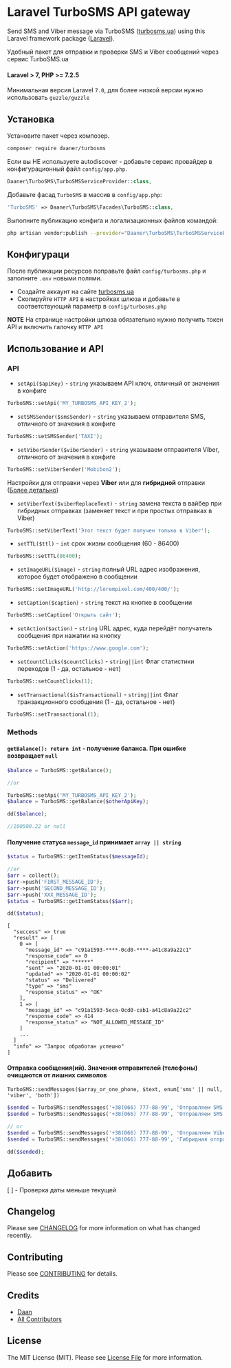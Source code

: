 # Laravel TurboSMS API gateway

Send SMS and Viber message via TurboSMS ([turbosms.ua](https://turbosms.ua/)) using this Laravel framework package ([Laravel](https://laravel.com)).

Удобный пакет для отправки и проверки SMS и Viber сообщений через сервис TurboSMS.ua


#### Laravel > 7, PHP >= 7.2.5
Минимальная версия Laravel `7.0`, для более низкой версии нужно использовать `guzzle/guzzle`


## Установка
Установите пакет через композер.

``` bash
composer require daaner/turbosms
```


Если вы НЕ используете autodiscover - добавьте сервис провайдер в конфигурационный файл `config/app.php`.

```php
Daaner\TurboSMS\TurboSMSServiceProvider::class,
```


Добавьте фасад `TurboSMS` в массив в `config/app.php`:

```php
'TurboSMS' => Daaner\TurboSMS\Facades\TurboSMS::class,
```


Выполните публикацию конфига и логализационных файлов командой:

``` bash
php artisan vendor:publish --provider="Daaner\TurboSMS\TurboSMSServiceProvider"
```

## Конфигураци

После публикации ресурсов поправьте файл `config/turbosms.php` и заполните `.env` новыми полями.

- Создайте аккаунт на сайте [turbosms.ua](https://turbosms.ua)
- Скопируйте `HTTP API` в настройках шлюза и добавьте в соответствующий параметр в `config/turbosms.php`

__NOTE__
На странице настройки шлюза обязательно нужно получить токен API и включить галочку `HTTP API`


## Использование и API

### API

- `setApi($apiKey)` - `string` указываем API ключ, отличный от значения в конфиге
```php
TurboSMS::setApi('MY_TURBOSMS_API_KEY_2');
```

- `setSMSSender($smsSender)` - `string` указываем отправителя SMS, отличного от значения в конфиге
```php
TurboSMS::setSMSSender('TAXI');
```

- `setViberSender($viberSender)` - `string` указываем отправителя Viber, отличного от значения в конфиге
```php
TurboSMS::setViberSender('Mobibon2');
```

Настройки для отправки через __Viber__ или для __гибридной__ отправки ([Более детально](https://turbosms.ua/api.html))
- `setViberText($viberReplaceText)` - `string` замена текста в вайбер при гибридных отправках (заменяет текст и при простых отправках в Viber)
```php
TurboSMS::setViberText('Этот текст будет получен только в Viber');
```

- `setTTL($ttl)` - `int` срок жизни сообщения (60 - 86400)
```php
TurboSMS::setTTL(86400);
```

- `setImageURL($image)` - `string` полный URL адрес изображения, которое будет отображено в сообщении
```php
TurboSMS::setImageURL('http://lorempixel.com/400/400/');
```

- `setCaption($caption)` - `string` текст на кнопке в сообщении
```php
TurboSMS::setCaption('Открыть сайт');
```

- `setAction($action)` - `string` URL адрес, куда перейдёт получатель сообщения при нажатии на кнопку
```php
TurboSMS::setAction('https://www.google.com');
```

- `setCountClicks($countClicks)` - `string||int` Флаг статистики переходов (1 - да, остальное - нет)
```php
TurboSMS::setCountClicks(1);
```

- `setTransactional($isTransactional)` - `string||int` Флаг транзакционного сообщения (1 - да, остальное - нет)
```php
TurboSMS::setTransactional(1);
```




### Methods
#### `getBalance(): return int`  - получение баланса. При ошибке возвращает `null`

```php
$balance = TurboSMS::getBalance();

//or

TurboSMS::setApi('MY_TURBOSMS_API_KEY_2');
$balance = TurboSMS::getBalance($otherApiKey);

dd($balance);

//100500.22 or null
```

#### Получение статуса `message_id` принимает `array || string`

```php
$status = TurboSMS::getItemStatus($messageId);

//or
$arr = collect();
$arr->push('FIRST_MESSAGE_ID');
$arr->push('SECOND_MESSAGE_ID');
$arr->push('XXX_MESSAGE_ID');
$status = TurboSMS::getItemStatus($$arr);

dd($status);
```

```
[
  "success" => true
  "result" => [
    0 => [
      "message_id" => "c91a1593-****-0cd0-****-a41c8a9a22c1"
      "response_code" => 0
      "recipient" => "*****"
      "sent" => "2020-01-01 00:00:01"
      "updated" => "2020-01-01 00:00:02"
      "status" => "Delivered"
      "type" => "sms"
      "response_status" => "OK"
    ],
    1 => [
      "message_id" => "c91a1593-5eca-0cd0-cab1-a41c8a9a22c2"
      "response_code" => 414
      "response_status" => "NOT_ALLOWED_MESSAGE_ID"
    ]
    ...
  ]
  "info" => "Запрос обработан успешно"
]
```

#### Отправка сообщения(ий). Значения отправителей (телефоны) очищаются от лишних символов
`TurboSMS::sendMessages($array_or_one_phone, $text, enum['sms' || null, 'viber', 'both'])`

```php
$sended = TurboSMS::sendMessages('+38(066) 777-88-99', 'Отправляем SMS');
$sended = TurboSMS::sendMessages('+38(066) 777-88-99', 'Отправляем SMS', 'sms');

// or
$sended = TurboSMS::sendMessages('+38(066) 777-88-99', 'Отправляем Viber', 'viber');
$sended = TurboSMS::sendMessages('+38(066) 777-88-99', 'Гибридная отправка. Сразу в Viber, если не прийдет - уйдет SMS', 'both');

dd($sended);
```



## Добавить

[ ] - Проверка даты меньше текущей


## Changelog

Please see [CHANGELOG](CHANGELOG.md) for more information on what has changed recently.

## Contributing

Please see [CONTRIBUTING](CONTRIBUTING.md) for details.

## Credits

- [Daan](https://github.com/daaner)
- [All Contributors](../../contributors)

## License

The MIT License (MIT). Please see [License File](LICENSE.md) for more information.
